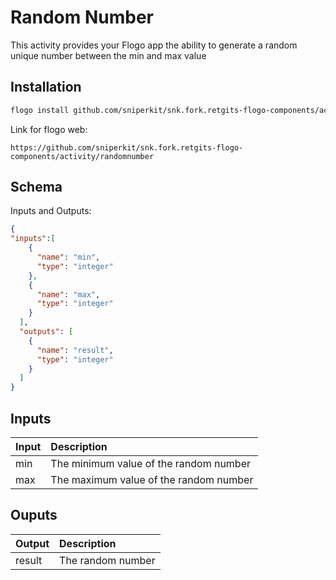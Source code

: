 # Random Number
This activity provides your Flogo app the ability to generate a random unique number between the min and max value


## Installation

```bash
flogo install github.com/sniperkit/snk.fork.retgits-flogo-components/activity/randomnumber
```
Link for flogo web:
```
https://github.com/sniperkit/snk.fork.retgits-flogo-components/activity/randomnumber
```

## Schema
Inputs and Outputs:

```json
{
"inputs":[
    {
      "name": "min",
      "type": "integer"
    },
    {
      "name": "max",
      "type": "integer"
    }
  ],
  "outputs": [
    {
      "name": "result",
      "type": "integer"
    }
  ]
}
```
## Inputs
| Input   | Description    |
|:----------|:---------------|
| min | The minimum value of the random number |
| max | The maximum value of the random number |

## Ouputs
| Output   | Description    |
|:----------|:---------------|
| result    | The random number |